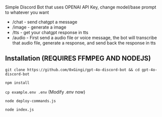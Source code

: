 Simple Discord Bot that uses OPENAI API Key, change model/base prompt to whatever you want

* /chat - send chatgpt a message
* /image - generate a image
* /tts - get your chatgpt response in tts
* /audio - First send a audio file or voice message, the bot will transcribe that audio file, generate a response, and send back the response in tts

## Installation (REQUIRES FFMPEG AND NODEJS)
```git clone https://github.com/0xGingi/gpt-4o-discord-bot && cd gpt-4o-discord-bot```

```npm install```

```cp example.env .env```
(Modify .env now)

```node deploy-commands.js```

```node index.js```
